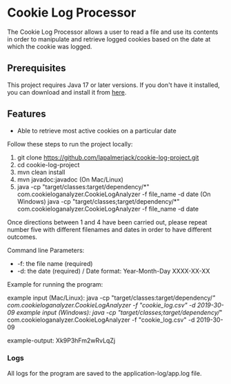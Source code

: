 # Cookie Log Processor

The Cookie Log Processor allows a user to
read a file and use its contents in order to
manipulate and retrieve logged cookies based on the
date at which the cookie was logged.



## Prerequisites

This project requires Java 17 or later versions. If you don't have it installed, you can download
and install it
from [here](https://adoptium.net/).

## Features

- Able to retrieve most active cookies on a particular date

Follow these steps to run the project locally:

1. git clone https://github.com/lapalmerjack/cookie-log-project.git
2. cd cookie-log-project
3. mvn clean install
4. mvn javadoc:javadoc
   (On Mac/Linux)
5. java -cp "target/classes:target/dependency/\*" com.cookieloganalyzer.CookieLogAnalyzer -f file_name  -d date
   (On Windows)
   java -cp "target/classes;target/dependency/\*" com.cookieloganalyzer.CookieLogAnalyzer -f file_name  -d date

Once directions between 1 and 4 have been carried out, please repeat number five with different 
filenames and dates in order to have different outcomes.

Command line Parameters:

- -f: the file name (required)
- -d: the date (required) / Date format: Year-Month-Day XXXX-XX-XX

Example for running the program:

example input (Mac/Linux): java -cp "target/classes:target/dependency/*" com.cookieloganalyzer.CookieLogAnalyzer -f "cookie_log.csv" -d 2019-30-09
example input (Windows): java -cp "target/classes;target/dependency/*" com.cookieloganalyzer.CookieLogAnalyzer -f "cookie_log.csv" -d 2019-30-09


example-output: Xk9P3hFm2wRvLqZj

### Logs

All logs for the program are saved to the application-log/app.log
file.
